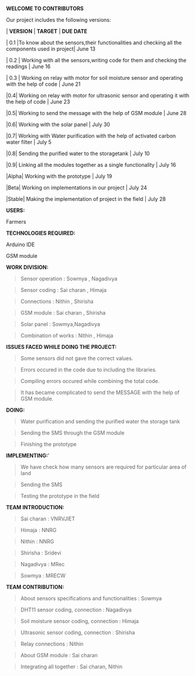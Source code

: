 **WELCOME TO CONTRIBUTORS**


Our project includes the following versions:

| **VERSION** | **TARGET** | **DUE DATE**

| 0.1 |To know about the sensors,their functionalities and checking all the components used in project| June 13

| 0.2 | Working with all the sensors,writing code for them and checking the readings | June 16

| 0.3 | Working on relay with motor for soil moisture sensor and operating with the help of code | June 21

|0.4| Working on relay with motor for ultrasonic sensor and operating it with the help of code | June 23

|0.5| Working to send the message with the help of GSM module | June 28

|0.6| Working with the solar panel | July 30

|0.7| Working with Water purification with the help of activated carbon water filter | July 5

|0.8| Sending the purified water to the storagetank | July 10

|0.9| Linking all the modules together as a single functionality | July 16

|Alpha| Working with the prototype | July 19

|Beta| Working on implementations in our project | July 24

|Stable| Making the implementation of project in the field | July 28


**USERS:**

Farmers

**TECHNOLOGIES REQUIRED:**

Arduino IDE

GSM module

**WORK DIVISION:**

> Sensor operation : Sowmya , Nagadivya

> Sensor coding : Sai charan , Himaja

> Connections : Nithin , Shirisha

> GSM module : Sai charan , Shirisha

> Solar panel : Sowmya,Nagadivya

> Combination of works : Nithin , Himaja

**ISSUES FACED WHILE DOING THE PROJECT:**

> Some sensors did not gave the correct values.

> Errors occured in the code due to including the libraries.

> Compiling errors occured while combining the total code.

> It has became complicated to send the MESSAGE with the help of GSM module.

**DOING:**

> Water purification and sending the purified water the storage tank

> Sending the SMS through the GSM module

> Finishing the prototype 

**IMPLEMENTING:**'

> We have check how many sensors are required for particular area of land

> Sending the SMS

> Testing  the prototype in the field

**TEAM INTRODUCTION:**

> Sai charan : VNRVJIET

> Himaja : NNRG

> Nithin : NNRG

> Shirisha : Sridevi

> Nagadivya : MRec

> Sowmya : MRECW 

**TEAM CONTRIBUTION:**

>About sensors specifications and functionalities : Sowmya

>DHT11 sensor coding, connection : Nagadivya

>Soil moisture sensor coding, connection : Himaja

>Ultrasonic sensor coding, connection : Shirisha

>Relay connections : Nithin 

>About GSM module : Sai charan

>Integrating all together : Sai charan, Nithin






















